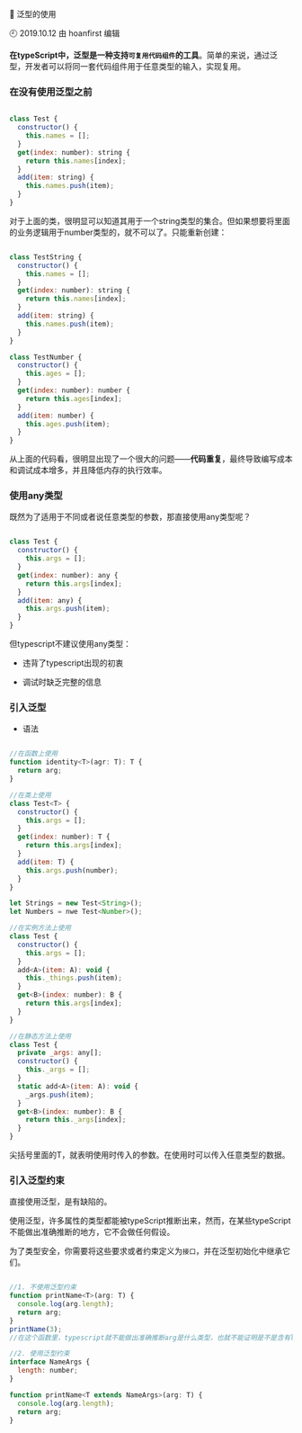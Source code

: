 🐾 泛型的使用

🕘 2019.10.12 由 hoanfirst 编辑


**在typeScript中，泛型是一种支持`可复用代码组件`的工具**。简单的来说，通过泛型，开发者可以将同一套代码组件用于任意类型的输入，实现复用。

### 在没有使用泛型之前

```javascript

class Test {
  constructor() {
    this.names = [];
  }
  get(index: number): string {
    return this.names[index];
  }
  add(item: string) {
    this.names.push(item);
  }
}

```

对于上面的类，很明显可以知道其用于一个string类型的集合。但如果想要将里面的业务逻辑用于number类型的，就不可以了。只能重新创建：

```javascript

class TestString {
  constructor() {
    this.names = [];
  }
  get(index: number): string {
    return this.names[index];
  }
  add(item: string) {
    this.names.push(item);
  }
}

class TestNumber {
  constructor() {
    this.ages = [];
  }
  get(index: number): number {
    return this.ages[index];
  }
  add(item: number) {
    this.ages.push(item);
  }
}

```

从上面的代码看，很明显出现了一个很大的问题——**代码重复**，最终导致编写成本和调试成本增多，并且降低内存的执行效率。

### 使用any类型

既然为了适用于不同或者说任意类型的参数，那直接使用any类型呢？

```javascript

class Test {
  constructor() {
    this.args = [];
  }
  get(index: number): any {
    return this.args[index];
  }
  add(item: any) {
    this.args.push(item);
  }
}

```

但typescript不建议使用any类型：

- 违背了typescript出现的初衷

- 调试时缺乏完整的信息

### 引入泛型

- 语法

```javascript

//在函数上使用
function identity<T>(agr: T): T {
  return arg;
}

//在类上使用
class Test<T> {
  constructor() {
    this.args = [];
  }
  get(index: number): T {
    return this.args[index];
  }
  add(item: T) {
    this.args.push(number);
  }
}

let Strings = new Test<String>();
let Numbers = nwe Test<Number>();

//在实例方法上使用
class Test {
  constructor() {
    this.args = [];
  }
  add<A>(item: A): void {
    this._things.push(item);
  }
  get<B>(index: number): B {
    return this.args[index];
  }
}

//在静态方法上使用
class Test {
  private _args: any[];
  constructor() {
    this._args = [];
  }
  static add<A>(item: A): void {
    _args.push(item);
  }
  get<B>(index: number): B {
    return this._args[index];
  }
}

```

尖括号里面的T，就表明使用时传入的参数。在使用时可以传入任意类型的数据。

### 引入泛型约束

直接使用泛型，是有缺陷的。

使用泛型，许多属性的类型都能被typeScript推断出来，然而，在某些typeScript不能做出准确推断的地方，它不会做任何假设。

为了类型安全，你需要将这些要求或者约束定义为`接口`，并在泛型初始化中继承它们。

```javascript

//1. 不使用泛型约束
function printName<T>(arg: T) {
  console.log(arg.length);
  return arg;
}
printName(3);
//在这个函数里，typescript就不能做出准确推断arg是什么类型，也就不能证明是不是含有length属性。

//2. 使用泛型约束
interface NameArgs {
  length: number;
}

function printName<T extends NameArgs>(arg: T) {
  console.log(arg.length);
  return arg;
}

```

